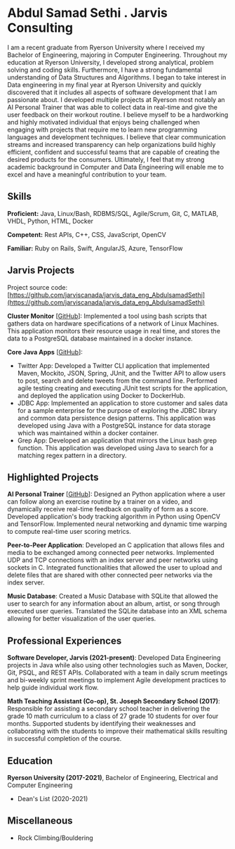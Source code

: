 # Abdul Samad Sethi . Jarvis Consulting

I am a recent graduate from Ryerson University where I received my Bachelor of Engineering, majoring in Computer Engineering. Throughout my education at Ryerson University, I developed strong analytical, problem solving and coding skills. Furthermore, I have a strong fundamental understanding of Data Structures and Algorithms. I began to take interest in Data engineering in my final year at Ryerson University and quickly discovered that it includes all aspects of software development that I am passionate about. I developed multiple projects at Ryerson most notably an AI Personal Trainer that was able to collect data in real-time and give the user feedback on their workout routine. I believe myself to be a hardworking and highly motivated individual that enjoys being challenged when engaging with projects that require me to learn new programming languages and development techniques. I believe that clear communication streams and increased transparency can help organizations build highly efficient, confident and successful teams that are capable of creating the desired products for the consumers. Ultimately, I feel that my strong academic background in Computer and Data Engineering will enable me to excel and have a meaningful contribution to your team.

## Skills

**Proficient:** Java, Linux/Bash, RDBMS/SQL, Agile/Scrum, Git, C, MATLAB, VHDL, Python, HTML, Docker

**Competent:** Rest APIs, C++, CSS, JavaScript, OpenCV

**Familiar:** Ruby on Rails, Swift, AngularJS, Azure, TensorFlow

## Jarvis Projects

Project source code: [https://github.com/jarviscanada/jarvis_data_eng_AbdulsamadSethi](https://github.com/jarviscanada/jarvis_data_eng_AbdulsamadSethi)


**Cluster Monitor** [[GitHub](https://github.com/jarviscanada/jarvis_data_eng_AbdulsamadSethi/tree/master/linux_sql)]: Implemented a tool using bash scripts that gathers data on hardware specifications of a network of Linux Machines. This application monitors their resource usage in real time, and stores the data to a PostgreSQL database maintained in a docker instance.

**Core Java Apps** [[GitHub](https://github.com/jarviscanada/jarvis_data_eng_AbdulsamadSethi/tree/master/core_java)]:
      
  - Twitter App: Developed a Twitter CLI application that implemented Maven, Mockito, JSON, Spring, JUnit, and the Twitter API to allow users to post, search and delete tweets from the command line. Performed agile testing creating and executing JUnit test scripts for the application, and deployed the application using Docker to DockerHub.
  - JDBC App: Implemented an application to store customer and sales data for a sample enterprise for the purpose of exploring the JDBC library and common data persistence design patterns. This application was developed using Java with a PostgreSQL instance for data storage which was maintained within a docker container.
  - Grep App: Developed an application that mirrors the Linux bash grep function. This application was developed using Java to search for a matching regex pattern in a directory.


## Highlighted Projects
**AI Personal Trainer** [[GitHub](https://github.com/AbdulSamadSethi/Intelligent-Personal-Trainer)]: Designed an Python application where a user can follow along an exercise routine by a trainer on a video, and dynamically receive real-time feedback on quality of form as a score. Developed application's body tracking algorithm in Python using OpenCV and TensorFlow. Implemented neural networking and dynamic time warping to compute real-time user scoring metrics.

**Peer-to-Peer Application**: Developed an C application that allows files and media to be exchanged among connected peer networks. Implemented UDP and TCP connections with an index server and peer networks using sockets in C. Integrated functionalities that allowed the user to upload and delete files that are shared with other connected peer networks via the index server.

**Music Database**: Created a Music Database with SQLite that allowed the user to search for any information about an album, artist, or song through executed user queries. Translated the SQLite database into an XML schema allowing for better visualization of the user queries.


## Professional Experiences

**Software Developer, Jarvis (2021-present)**: Developed Data Engineering projects in Java while also using other technologies such as Maven, Docker, Git, PSQL, and REST APIs. Collaborated with a team in daily scrum meetings and bi-weekly sprint meetings to implement Agile development practices to help guide individual work flow.

**Math Teaching Assistant (Co-op), St. Joseph Secondary School (2017)**: Responsible for assisting a secondary school teacher in delivering the grade 10 math curriculum to a class of 27 grade 10 students for over four months. Supported students by identifying their weaknesses and collaborating with the students to improve their mathematical skills resulting in successful completion of the course.


## Education
**Ryerson University (2017-2021)**, Bachelor of Engineering, Electrical and Computer Engineering
- Dean's List (2020-2021)


## Miscellaneous
- Rock Climbing/Bouldering